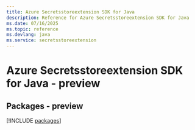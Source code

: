 ```yaml
---
title: Azure Secretsstoreextension SDK for Java
description: Reference for Azure Secretsstoreextension SDK for Java
ms.date: 07/16/2025
ms.topic: reference
ms.devlang: java
ms.service: secretsstoreextension
---
```

# Azure Secretsstoreextension SDK for Java - preview
## Packages - preview
[!INCLUDE [packages](secretsstoreextension-index.md)]
